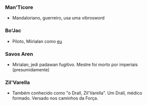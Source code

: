 ### Man'Ticore
 - Mandaloriano, guerreiro, usa uma vibrosword
### Bo'Jac
 - Piloto, Miirialan como [eu](#savos-aren)
### Savos Aren
 - Mirialan, jedi padawan fugitivo. Mestre foi morto por imperiais (presumidamente)
### Zil'Varella
 - Também conhecido como "o Drall, Zil'Varella". Um Drall, médico formado. Versado nos caminhos da Força.